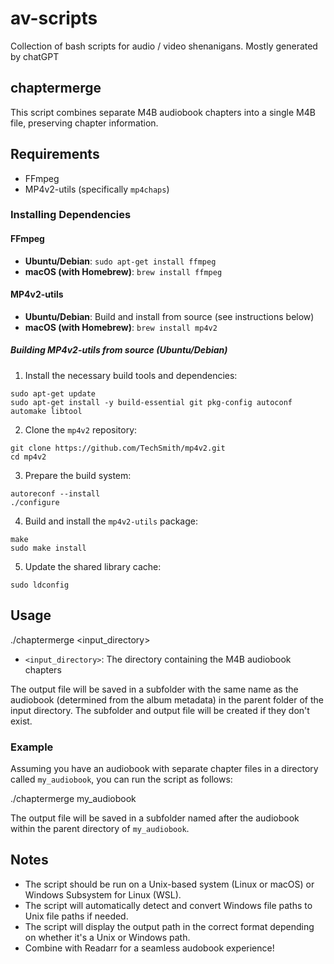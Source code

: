 # av-scripts
Collection of bash scripts for audio / video shenanigans. Mostly generated by chatGPT

## chaptermerge
This script combines separate M4B audiobook chapters into a single M4B file, preserving chapter information.

## Requirements

- FFmpeg
- MP4v2-utils (specifically `mp4chaps`)

### Installing Dependencies

#### FFmpeg

- **Ubuntu/Debian**: `sudo apt-get install ffmpeg`
- **macOS (with Homebrew)**: `brew install ffmpeg`

#### MP4v2-utils

- **Ubuntu/Debian**: Build and install from source (see instructions below)
- **macOS (with Homebrew)**: `brew install mp4v2`

##### Building MP4v2-utils from source (Ubuntu/Debian)

1. Install the necessary build tools and dependencies:
```
sudo apt-get update
sudo apt-get install -y build-essential git pkg-config autoconf automake libtool
```

2. Clone the `mp4v2` repository:
```
git clone https://github.com/TechSmith/mp4v2.git
cd mp4v2
```

3. Prepare the build system:
```
autoreconf --install
./configure
```

4. Build and install the `mp4v2-utils` package:
```
make
sudo make install
```

5. Update the shared library cache:
```
sudo ldconfig
```

## Usage

./chaptermerge <input_directory>


- `<input_directory>`: The directory containing the M4B audiobook chapters

The output file will be saved in a subfolder with the same name as the audiobook (determined from the album metadata) in the parent folder of the input directory. The subfolder and output file will be created if they don't exist.

### Example

Assuming you have an audiobook with separate chapter files in a directory called `my_audiobook`, you can run the script as follows:

./chaptermerge my_audiobook

The output file will be saved in a subfolder named after the audiobook within the parent directory of `my_audiobook`.

## Notes

- The script should be run on a Unix-based system (Linux or macOS) or Windows Subsystem for Linux (WSL).
- The script will automatically detect and convert Windows file paths to Unix file paths if needed.
- The script will display the output path in the correct format depending on whether it's a Unix or Windows path.
- Combine with Readarr for a seamless audobook experience!

